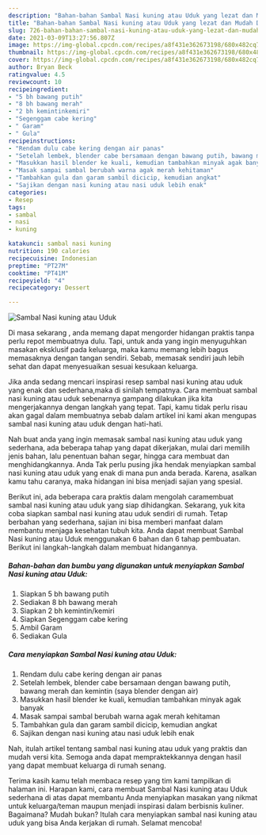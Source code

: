 ```yaml
---
description: "Bahan-bahan Sambal Nasi kuning atau Uduk yang lezat dan Mudah Dibuat"
title: "Bahan-bahan Sambal Nasi kuning atau Uduk yang lezat dan Mudah Dibuat"
slug: 726-bahan-bahan-sambal-nasi-kuning-atau-uduk-yang-lezat-dan-mudah-dibuat
date: 2021-03-09T13:27:56.807Z
image: https://img-global.cpcdn.com/recipes/a8f431e362673198/680x482cq70/sambal-nasi-kuning-atau-uduk-foto-resep-utama.jpg
thumbnail: https://img-global.cpcdn.com/recipes/a8f431e362673198/680x482cq70/sambal-nasi-kuning-atau-uduk-foto-resep-utama.jpg
cover: https://img-global.cpcdn.com/recipes/a8f431e362673198/680x482cq70/sambal-nasi-kuning-atau-uduk-foto-resep-utama.jpg
author: Bryan Beck
ratingvalue: 4.5
reviewcount: 10
recipeingredient:
- "5 bh bawang putih"
- "8 bh bawang merah"
- "2 bh kemintinkemiri"
- "Segenggam cabe kering"
- " Garam"
- " Gula"
recipeinstructions:
- "Rendam dulu cabe kering dengan air panas"
- "Setelah lembek, blender cabe bersamaan dengan bawang putih, bawang merah dan kemintin (saya blender dengan air)"
- "Masukkan hasil blender ke kuali, kemudian tambahkan minyak agak banyak"
- "Masak sampai sambal berubah warna agak merah kehitaman"
- "Tambahkan gula dan garam sambil dicicip, kemudian angkat"
- "Sajikan dengan nasi kuning atau nasi uduk lebih enak"
categories:
- Resep
tags:
- sambal
- nasi
- kuning

katakunci: sambal nasi kuning 
nutrition: 190 calories
recipecuisine: Indonesian
preptime: "PT27M"
cooktime: "PT41M"
recipeyield: "4"
recipecategory: Dessert

---
```



![Sambal Nasi kuning atau Uduk](https://img-global.cpcdn.com/recipes/a8f431e362673198/680x482cq70/sambal-nasi-kuning-atau-uduk-foto-resep-utama.jpg)

Di masa  sekarang , anda memang dapat mengorder hidangan praktis tanpa perlu repot membuatnya dulu. Tapi, untuk anda yang ingin menyuguhkan masakan eksklusif pada keluarga, maka kamu memang lebih bagus memasaknya dengan tangan sendiri. Sebab, memasak sendiri jauh lebih sehat dan dapat menyesuaikan sesuai kesukaan keluarga.

Jika anda sedang mencari inspirasi resep sambal nasi kuning atau uduk yang enak dan sederhana,maka di sinilah tempatnya. Cara membuat sambal nasi kuning atau uduk  sebenarnya gampang dilakukan jika kita mengerjakannya dengan langkah yang tepat. Tapi, kamu tidak perlu risau akan gagal dalam membuatnya 
sebab dalam artikel ini kami akan mengupas sambal nasi kuning atau uduk dengan hati-hati.  



Nah buat anda yang ingin memasak sambal nasi kuning atau uduk yang sederhana, ada beberapa tahap yang dapat dikerjakan, mulai dari memilih jenis bahan, lalu penentuan bahan segar, hingga cara membuat dan menghidangkannya. Anda Tak perlu pusing jika hendak menyiapkan sambal nasi kuning atau uduk yang enak di mana pun anda berada. Karena, asalkan kamu  tahu caranya, maka hidangan ini bisa menjadi sajian yang spesial.

Berikut ini, ada beberapa cara praktis  dalam mengolah caramembuat sambal nasi kuning atau uduk yang siap dihidangkan. Sekarang, yuk kita coba siapkan sambal nasi kuning atau uduk sendiri di rumah. Tetap berbahan yang sederhana, sajian ini bisa memberi manfaat dalam membantu menjaga kesehatan tubuh kita. Anda dapat membuat Sambal Nasi kuning atau Uduk menggunakan 6 bahan dan 6 tahap pembuatan. Berikut ini langkah-langkah dalam membuat hidangannya.

<!--inarticleads1-->

##### Bahan-bahan dan bumbu yang digunakan untuk menyiapkan Sambal Nasi kuning atau Uduk:

1. Siapkan 5 bh bawang putih
1. Sediakan 8 bh bawang merah
1. Siapkan 2 bh kemintin/kemiri
1. Siapkan Segenggam cabe kering
1. Ambil  Garam
1. Sediakan  Gula




<!--inarticleads2-->

##### Cara menyiapkan Sambal Nasi kuning atau Uduk:

1. Rendam dulu cabe kering dengan air panas
1. Setelah lembek, blender cabe bersamaan dengan bawang putih, bawang merah dan kemintin (saya blender dengan air)
1. Masukkan hasil blender ke kuali, kemudian tambahkan minyak agak banyak
1. Masak sampai sambal berubah warna agak merah kehitaman
1. Tambahkan gula dan garam sambil dicicip, kemudian angkat
1. Sajikan dengan nasi kuning atau nasi uduk lebih enak




Nah, itulah artikel tentang  sambal nasi kuning atau uduk  yang praktis dan mudah versi kita. Semoga anda dapat mempraktekkannya dengan hasil yang dapat membuat keluarga di rumah senang. 

Terima kasih kamu telah membaca resep yang tim kami tampilkan di halaman ini. Harapan kami, cara membuat  Sambal Nasi kuning atau Uduk sederhana di atas dapat membantu Anda menyiapkan masakan yang nikmat untuk keluarga/teman maupun menjadi inspirasi dalam berbisnis kuliner. Bagaimana? Mudah bukan? Itulah cara menyiapkan sambal nasi kuning atau uduk yang bisa Anda kerjakan di rumah. Selamat mencoba!

